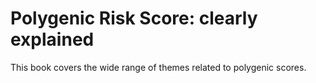 # Polygenic Risk Score: clearly explained

This book covers the wide range of themes related to polygenic scores.